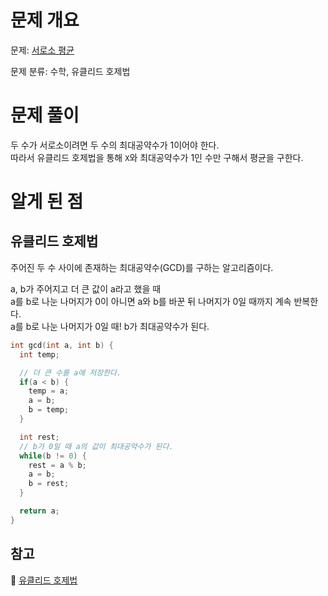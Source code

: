 # 문제 개요

문제: [서로소 평균](https://www.acmicpc.net/problem/21920)

문제 분류: 수학, 유클리드 호제법

# 문제 풀이

두 수가 서로소이려면 두 수의 최대공약수가 1이어야 한다.  
따라서 유클리드 호제법을 통해 `X`와 최대공약수가 1인 수만 구해서 평균을 구한다.

# 알게 된 점

## 유클리드 호제법

주어진 두 수 사이에 존재하는 최대공약수(GCD)를 구하는 알고리즘이다.

a, b가 주어지고 더 큰 값이 a라고 했을 때  
a를 b로 나눈 나머지가 0이 아니면 a와 b를 바꾼 뒤 나머지가 0일 때까지 계속 반복한다.  
a를 b로 나눈 나머지가 0일 때! b가 최대공약수가 된다.

```cpp
int gcd(int a, int b) {
  int temp;

  // 더 큰 수를 a에 저장한다.
  if(a < b) {
    temp = a;
    a = b;
    b = temp;
  }

  int rest;
  // b가 0일 때 a의 값이 최대공약수가 된다.
  while(b != 0) {
    rest = a % b;
    a = b;
    b = rest;
  }

  return a;
}
```

## 참고

🔗 [유클리드 호제법](https://wotres.tistory.com/entry/%EC%9C%A0%ED%81%B4%EB%A6%AC%EB%93%9C-%EC%95%8C%EA%B3%A0%EB%A6%AC%EC%A6%98GCD-c-%EC%BD%94%EB%93%9C#google_vignette)
